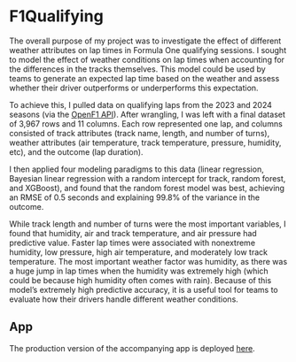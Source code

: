 # F1Qualifying

The overall purpose of my project was to investigate the effect of different weather attributes on lap times in Formula One qualifying sessions. I sought to model the effect of weather conditions on lap times when accounting for the differences in the tracks themselves. This model could be used by teams to generate an expected lap time based on the weather and assess whether their driver outperforms or underperforms this expectation.

To achieve this, I pulled data on qualifying laps from the 2023 and 2024 seasons (via the [OpenF1 API](https://openf1.org/)). After wrangling, I was left with a final dataset of 3,967 rows and 11 columns. Each row represented one lap, and columns consisted of track attributes (track name, length, and number of turns), weather attributes (air temperature, track temperature, pressure, humidity, etc), and the outcome (lap duration).

I then applied four modeling paradigms to this data (linear regression, Bayesian linear regression with a random intercept for track, random forest, and XGBoost), and found that the random forest model was best, achieving an RMSE of 0.5 seconds and explaining 99.8% of the variance in the outcome.

While track length and number of turns were the most important variables, I found that humidity, air and track temperature, and air pressure had predictive value. Faster lap times were associated with nonextreme humidity, low pressure, high air temperature, and moderately low track temperature. The most important weather factor was humidity, as there was a huge jump in lap times when the humidity was extremely high (which could be because high humidity often comes with rain). Because of this model’s extremely high predictive accuracy, it is a useful tool for teams to evaluate how their drivers handle different weather conditions.


## App
The production version of the accompanying app is deployed [here](https://oh8w2h-cole-wagner.shinyapps.io/F1Qualifying/).
